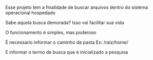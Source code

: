 Esse projeto tem a finalidade de buscar arquivos dentro do sistema operacional hospedado

Sabe aquela busca demorada? Isso vai facilitar sua vida

O funcionamento é simples, mas poderoso

É necessario informar o caminho da pasta Ex: /raiz/home/

E informar o termo de busca que é inicializado a pesquisa

